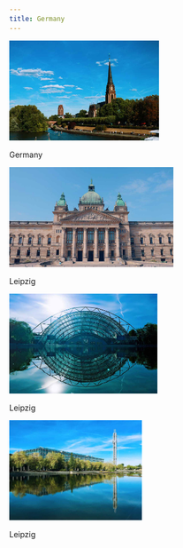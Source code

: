 ```yaml
---
title: Germany
---
```



<div id="banner">
	<div class="inline-block" style="display:inline-block;"><a href="Frankfurt.jpg"><img src="Frankfurt.jpg" style="height: 180px;"></a><div><p>Germany</p></div></div>
	<div class="inline-block" style="display:inline-block;"><a href="Leipzig_1.jpg"><img src="Leipzig_1.jpg" style="height: 180px;"></a><div><p>Leipzig</p></div></div>
	<div class="inline-block" style="display:inline-block;"><a href="ISME2018_2.jpg"><img src="ISME2018_2.jpg" style="height: 180px;"></a><div><p>Leipzig</p></div></div>
	<div class="inline-block" style="display:inline-block;"><a href="ISME2018_3.jpg"><img src="ISME2018_3.jpg" style="height: 180px;"></a><div><p>Leipzig</p></div></div>
</div>



